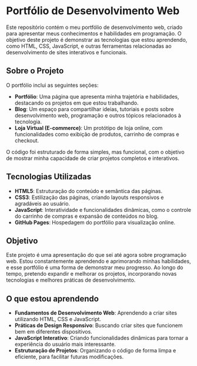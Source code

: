 # Portfólio de Desenvolvimento Web

Este repositório contém o meu portfólio de desenvolvimento web, criado para apresentar meus conhecimentos e habilidades em programação. O objetivo deste projeto é demonstrar as tecnologias que estou aprendendo, como HTML, CSS, JavaScript, e outras ferramentas relacionadas ao desenvolvimento de sites interativos e funcionais.

## Sobre o Projeto

O portfólio inclui as seguintes seções:

- **Portfólio**: Uma página que apresenta minha trajetória e habilidades, destacando os projetos em que estou trabalhando.
- **Blog**: Um espaço para compartilhar ideias, tutoriais e posts sobre desenvolvimento web, programação e outros tópicos relacionados à tecnologia.
- **Loja Virtual (E-commerce)**: Um protótipo de loja online, com funcionalidades como exibição de produtos, carrinho de compras e checkout. 

O código foi estruturado de forma simples, mas funcional, com o objetivo de mostrar minha capacidade de criar projetos completos e interativos.

## Tecnologias Utilizadas

- **HTML5**: Estruturação do conteúdo e semântica das páginas.
- **CSS3**: Estilização das páginas, criando layouts responsivos e agradáveis ao usuário.
- **JavaScript**: Interatividade e funcionalidades dinâmicas, como o controle do carrinho de compras e expansão de conteúdos no blog.
- **GitHub Pages**: Hospedagem do portfólio para visualização online.

## Objetivo

Este projeto é uma apresentação do que sei até agora sobre programação web. Estou constantemente aprendendo e aprimorando minhas habilidades, e esse portfólio é uma forma de demonstrar meu progresso. Ao longo do tempo, pretendo expandir e melhorar os projetos, incorporando novas tecnologias e melhores práticas de desenvolvimento.

## O que estou aprendendo

- **Fundamentos de Desenvolvimento Web**: Aprendendo a criar sites utilizando HTML, CSS e JavaScript.
- **Práticas de Design Responsivo**: Buscando criar sites que funcionem bem em diferentes dispositivos.
- **JavaScript Interativo**: Criando funcionalidades dinâmicas para tornar a experiência do usuário mais interessante.
- **Estruturação de Projetos**: Organizando o código de forma limpa e eficiente, para facilitar futuras modificações.
  
